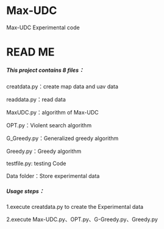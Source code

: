 # Max-UDC
Max-UDC Experimental code
# READ ME

##### This project contains 8 files：

creatdata.py：create map data and uav data

readdata.py：read data

MaxUDC.py：algorithm of Max-UDC 

OPT.py：Violent search algorithm

G_Greedy.py：Generalized greedy algorithm

Greedy.py：Greedy algorithm

testfile.py: testing Code

Data folder：Store experimental data

##### Usage steps：

1.execute creatdata.py to create the Experimental data

2.execute Max-UDC.py、OPT.py、G-Greedy.py、Greedy.py
